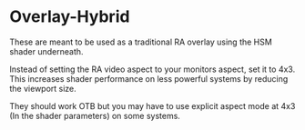 # Overlay-Hybrid

These are meant to be used as a traditional RA overlay using the HSM shader underneath.

Instead of setting the RA video aspect to your monitors aspect, set it to 4x3. This increases shader performance on less powerful systems by reducing the viewport size.

They should work OTB but you may have to use explicit aspect mode at 4x3 (In the shader parameters) on some systems.
